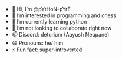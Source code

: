 - 👋 Hi, I’m @pYtHoN-pYrE
- 👀 I’m interested in programming and chess
- 🌱 I’m currently learning python
- 💞️ I’m not looking to collaborate right now
- 📫 Discord: deturium (Aayush Neupane)
- 😄 Pronouns: he/ him
- ⚡ Fun fact: super-introverted

<!---
pYtHoN-pYrE/pYtHoN-pYrE is a ✨ special ✨ repository because its `README.md` (this file) appears on your GitHub profile.
You can click the Preview link to take a look at your changes.
--->
